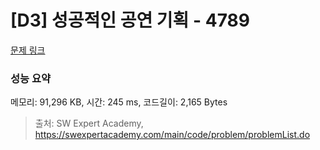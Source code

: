 # [D3] 성공적인 공연 기획 - 4789 

[문제 링크](https://swexpertacademy.com/main/code/problem/problemDetail.do?contestProbId=AWS2dSgKA8MDFAVT) 

### 성능 요약

메모리: 91,296 KB, 시간: 245 ms, 코드길이: 2,165 Bytes



> 출처: SW Expert Academy, https://swexpertacademy.com/main/code/problem/problemList.do